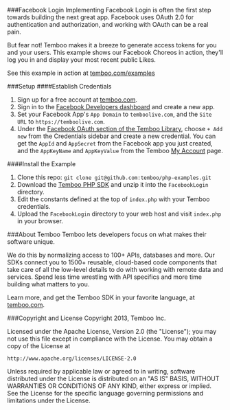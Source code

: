 ###Facebook Login
Implementing Facebook Login is often the first step towards building the next great app. Facebook uses OAuth 2.0 for authentication and authorization, and working with OAuth can be a real pain.

But fear not! Temboo makes it a breeze to generate access tokens for you and your users. This example shows our Facebook Choreos in action, they'll log you in and display your most recent public Likes.

See this example in action at [temboo.com/examples](https://temboo.com/examples)

###Setup
####Establish Credentials
 1. Sign up for a free account at [temboo.com](https://temboo.com).
 2. Sign in to the [Facebook Developers dashboard](https://developers.facebook.com/apps) and create a new app.
 3. Set your Facebook App's `App Domain` to `temboolive.com`, and the `Site URL` to `https://temboolive.com`.
 4. Under the [Facebook OAuth section of the Temboo Library](https://live.temboo.com/library/Library/Facebook/OAuth/), choose `+ Add new` from the Credentials sidebar and create a new credential. You can get the `AppId` and `AppSecret` from the Facebook app you just created, and the `AppKeyName` and `AppKeyValue` from the Temboo [My Account](https://live.temboo.com/account) page.

####Install the Example
 1. Clone this repo: `git clone git@github.com:temboo/php-examples.git`
 2. Download the [Temboo PHP SDK](https://temboo.com/download) and unzip it into the `FacebookLogin` directory.
 3. Edit the constants defined at the top of `index.php` with your Temboo credentials.
 4. Upload the `FacebookLogin` directory to your web host and visit `index.php` in your browser.

###About Temboo
Temboo lets developers focus on what makes their software unique. 

We do this by normalizing access to 100+ APIs, databases and more. Our SDKs connect you to 1500+ reusable, cloud-based code components that take care of all the low-level details to do with working with remote data and services. Spend less time wrestling with API specifics and more time building what matters to you.   

Learn more, and get the Temboo SDK in your favorite language, at [temboo.com](https://temboo.com).

###Copyright and License
Copyright 2013, Temboo Inc.

Licensed under the Apache License, Version 2.0 (the "License"); you may not use this file except in compliance with the License. You may obtain a copy of the License at

    http://www.apache.org/licenses/LICENSE-2.0

Unless required by applicable law or agreed to in writing, software distributed under the License is distributed on an "AS IS" BASIS, WITHOUT WARRANTIES OR CONDITIONS OF ANY KIND, either express or implied. See the License for the specific language governing permissions and limitations under the License.